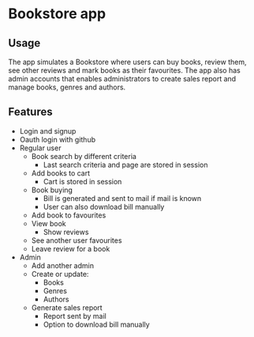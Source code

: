 # Bookstore app
## Usage
The app simulates a Bookstore where users can buy books, review them, see other reviews and mark books as their favourites.
The app also has admin accounts that enables administrators to create sales report and manage books, genres and authors.
## Features
* Login and signup
* Oauth login with github
* Regular user
  * Book search by different criteria
    * Last search criteria and page are stored in session
  * Add books to cart
    * Cart is stored in session
  * Book buying
    * Bill is generated and sent to mail if mail is known
    * User can also download bill manually
  * Add book to favourites
  * View book
    * Show reviews
  * See another user favourites
  * Leave review for a book
* Admin
  * Add another admin
  * Create or update:
    * Books
    * Genres
    * Authors
  * Generate sales report
    * Report sent by mail
    * Option to download bill manually
